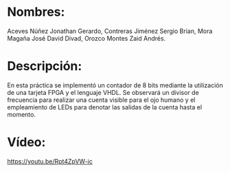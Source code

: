 # Nombres: 
Aceves Núñez Jonathan Gerardo,
Contreras Jiménez Sergio Brian,
Mora Magaña José David Divad,
Orozco Montes Zaid Andrés.

# Descripción:
En esta práctica se implementó un contador de 8 bits mediante la utilización de una tarjeta FPGA y el lenguaje VHDL. 
Se observará un divisor de frecuencia para realizar una cuenta visible para el ojo humano y el empleamiento de LEDs para
denotar las salidas de la cuenta hasta el momento. 

# Vídeo:
https://youtu.be/Rpt4ZpVW-ic
